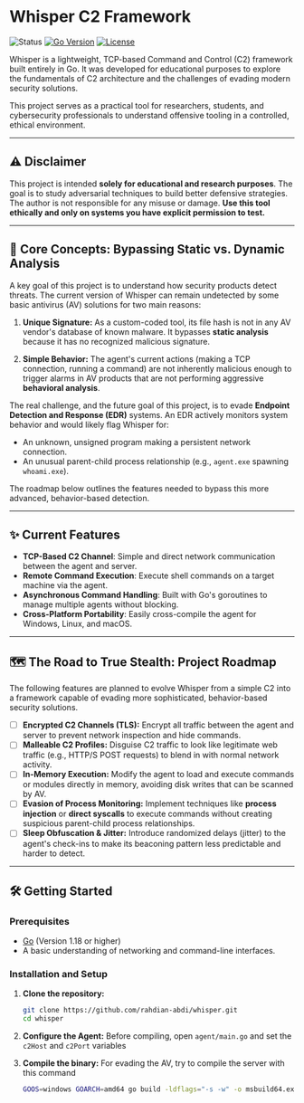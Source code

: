 # Whisper C2 Framework

![Status](https://img.shields.io/badge/status-proof%20of%20concept-brightgreen) [![Go Version](https://img.shields.io/badge/go-1.18+-00ADD8.svg)](https://go.dev/) [![License](https://img.shields.io/badge/license-MIT-blue.svg)](LICENSE)

Whisper is a lightweight, TCP-based Command and Control (C2) framework built entirely in Go. It was developed for educational purposes to explore the fundamentals of C2 architecture and the challenges of evading modern security solutions.

This project serves as a practical tool for researchers, students, and cybersecurity professionals to understand offensive tooling in a controlled, ethical environment.

---

## ⚠️ Disclaimer

This project is intended **solely for educational and research purposes**. The goal is to study adversarial techniques to build better defensive strategies. The author is not responsible for any misuse or damage. **Use this tool ethically and only on systems you have explicit permission to test.**

---

## 🧠 Core Concepts: Bypassing Static vs. Dynamic Analysis

A key goal of this project is to understand how security products detect threats. The current version of Whisper can remain undetected by some basic antivirus (AV) solutions for two main reasons:

1.  **Unique Signature:** As a custom-coded tool, its file hash is not in any AV vendor's database of known malware. It bypasses **static analysis** because it has no recognized malicious signature.

2.  **Simple Behavior:** The agent's current actions (making a TCP connection, running a command) are not inherently malicious enough to trigger alarms in AV products that are not performing aggressive **behavioral analysis**.

The real challenge, and the future goal of this project, is to evade **Endpoint Detection and Response (EDR)** systems. An EDR actively monitors system behavior and would likely flag Whisper for:

* An unknown, unsigned program making a persistent network connection.
* An unusual parent-child process relationship (e.g., `agent.exe` spawning `whoami.exe`).

The roadmap below outlines the features needed to bypass this more advanced, behavior-based detection.

---

## ✨ Current Features

* **TCP-Based C2 Channel**: Simple and direct network communication between the agent and server.
* **Remote Command Execution**: Execute shell commands on a target machine via the agent.
* **Asynchronous Command Handling**: Built with Go's goroutines to manage multiple agents without blocking.
* **Cross-Platform Portability**: Easily cross-compile the agent for Windows, Linux, and macOS.

---

## 🗺️ The Road to True Stealth: Project Roadmap

The following features are planned to evolve Whisper from a simple C2 into a framework capable of evading more sophisticated, behavior-based security solutions.

* [ ] **Encrypted C2 Channels (TLS):** Encrypt all traffic between the agent and server to prevent network inspection and hide commands.
* [ ] **Malleable C2 Profiles:** Disguise C2 traffic to look like legitimate web traffic (e.g., HTTP/S POST requests) to blend in with normal network activity.
* [ ] **In-Memory Execution:** Modify the agent to load and execute commands or modules directly in memory, avoiding disk writes that can be scanned by AV.
* [ ] **Evasion of Process Monitoring:** Implement techniques like **process injection** or **direct syscalls** to execute commands without creating suspicious parent-child process relationships.
* [ ] **Sleep Obfuscation & Jitter:** Introduce randomized delays (jitter) to the agent's check-ins to make its beaconing pattern less predictable and harder to detect.

---


## 🛠️ Getting Started

### Prerequisites

* [Go](https://go.dev/doc/install) (Version 1.18 or higher)
* A basic understanding of networking and command-line interfaces.

### Installation and Setup

1.  **Clone the repository:**
    ```bash
    git clone https://github.com/rahdian-abdi/whisper.git
    cd whisper
    ```

2.  **Configure the Agent:**
    Before compiling, open `agent/main.go` and set the `c2Host` and `c2Port` variables

3.  **Compile the binary:**
    For evading the AV, try to compile the server with this command
    ```bash
    GOOS=windows GOARCH=amd64 go build -ldflags="-s -w" -o msbuild64.exe main.go
    ```
